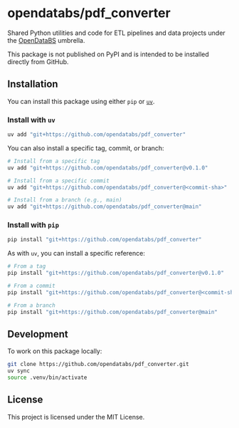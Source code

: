 # opendatabs/pdf_converter

Shared Python utilities and code for ETL pipelines and data projects under the [OpenDataBS](https://github.com/opendatabs) umbrella.

This package is not published on PyPI and is intended to be installed directly from GitHub.

## Installation

You can install this package using either `pip` or [`uv`](https://github.com/astral-sh/uv).

### Install with `uv`

```bash
uv add "git+https://github.com/opendatabs/pdf_converter"
```

You can also install a specific tag, commit, or branch:

```bash
# Install from a specific tag
uv add "git+https://github.com/opendatabs/pdf_converter@v0.1.0"

# Install from a specific commit
uv add "git+https://github.com/opendatabs/pdf_converter@<commit-sha>"

# Install from a branch (e.g., main)
uv add "git+https://github.com/opendatabs/pdf_converter@main"
```

### Install with `pip`

```bash
pip install "git+https://github.com/opendatabs/pdf_converter"
```

As with `uv`, you can install a specific reference:

```bash
# From a tag
pip install "git+https://github.com/opendatabs/pdf_converter@v0.1.0"

# From a commit
pip install "git+https://github.com/opendatabs/pdf_converter@<commit-sha>"

# From a branch
pip install "git+https://github.com/opendatabs/pdf_converter@main"
```

## Development

To work on this package locally:

```bash
git clone https://github.com/opendatabs/pdf_converter.git
uv sync
source .venv/bin/activate
```

## License

This project is licensed under the MIT License.

